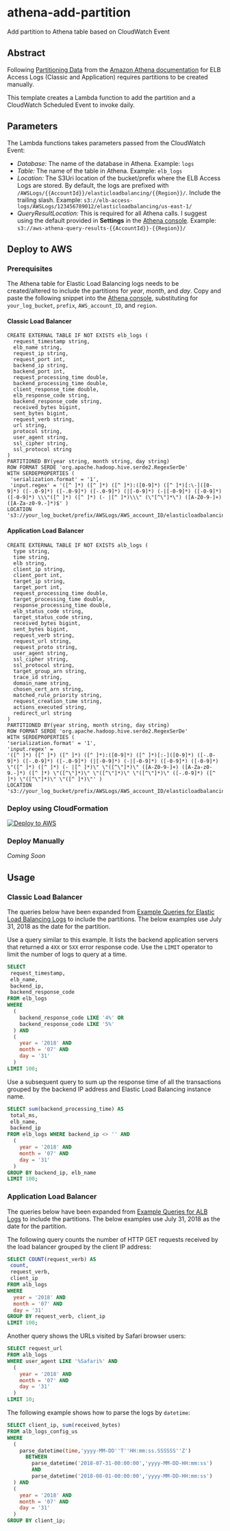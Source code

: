 # athena-add-partition
Add partition to Athena table based on CloudWatch Event

## Abstract

Following [Partitioning Data](https://docs.aws.amazon.com/athena/latest/ug/partitions.html#scenario-2-data-is-not-partitioned) from the [Amazon Athena documentation](https://docs.aws.amazon.com/athena/latest/ug/what-is.html) for ELB Access Logs (Classic and Application) requires partitions to be created manually.

This template creates a Lambda function to add the partition and a CloudWatch Scheduled Event to invoke daily.

## Parameters

The Lambda functions takes parameters passed from the CloudWatch Event:

* _Database:_ The name of the database in Athena. Example: `logs`
* _Table:_ The name of the table in Athena. Example: `elb_logs`
* _Location:_ The S3Uri location of the bucket/prefix where the ELB Access Logs are stored. By default, the logs are prefixed with `/AWSLogs/{{AccountId}}/elasticloadbalancing/{{Region}}/`. Include the trailing slash. Example: `s3://elb-access-logs/AWSLogs/123456789012/elasticloadbalancing/us-east-1/`
* _QueryResultLocation:_ This is required for all Athena calls. I suggest using the default provided in **Settings** in the [Athena console](https://console.aws.amazon.com/athena/home). Example: `s3://aws-athena-query-results-{{AccountId}}-{{Region}}/`

## Deploy to AWS

### Prerequisites

The Athena table for Elastic Load Balancing logs needs to be created/altered to include the partitions for _year_, _month_, and _day_. Copy and paste the following snippet into the [Athena console](https://console.aws.amazon.com/athena/home), substituting for `your_log_bucket`, `prefix`, `AWS_account_ID`, and `region`.

#### Classic Load Balancer

```HiveQL
CREATE EXTERNAL TABLE IF NOT EXISTS elb_logs (
  request_timestamp string,
  elb_name string,
  request_ip string,
  request_port int,
  backend_ip string,
  backend_port int,
  request_processing_time double,
  backend_processing_time double,
  client_response_time double,
  elb_response_code string,
  backend_response_code string,
  received_bytes bigint,
  sent_bytes bigint,
  request_verb string,
  url string,
  protocol string,
  user_agent string,
  ssl_cipher string,
  ssl_protocol string
)
PARTITIONED BY(year string, month string, day string)
ROW FORMAT SERDE 'org.apache.hadoop.hive.serde2.RegexSerDe'
WITH SERDEPROPERTIES (
 'serialization.format' = '1',
 'input.regex' = '([^ ]*) ([^ ]*) ([^ ]*):([0-9]*) ([^ ]*)[:\-]([0-9]*) ([-.0-9]*) ([-.0-9]*) ([-.0-9]*) (|[-0-9]*) (-|[-0-9]*) ([-0-9]*) ([-0-9]*) \\\"([^ ]*) ([^ ]*) (- |[^ ]*)\\\" (\"[^\"]*\") ([A-Z0-9-]+) ([A-Za-z0-9.-]*)$' )
LOCATION 's3://your_log_bucket/prefix/AWSLogs/AWS_account_ID/elasticloadbalancing/region/';
```

#### Application Load Balancer

```HiveQL
CREATE EXTERNAL TABLE IF NOT EXISTS alb_logs (  
  type string,  
  time string,  
  elb string,  
  client_ip string,  
  client_port int,  
  target_ip string,  
  target_port int,  
  request_processing_time double,  
  target_processing_time double,  
  response_processing_time double,  
  elb_status_code string,  
  target_status_code string,  
  received_bytes bigint,  
  sent_bytes bigint,  
  request_verb string,  
  request_url string,  
  request_proto string,
  user_agent string,  
  ssl_cipher string,  
  ssl_protocol string,  
  target_group_arn string,  
  trace_id string,  
  domain_name string,  
  chosen_cert_arn string,
  matched_rule_priority string,  
  request_creation_time string,
  actions_executed string,
  redirect_url string
)
PARTITIONED BY(year string, month string, day string)
ROW FORMAT SERDE 'org.apache.hadoop.hive.serde2.RegexSerDe'
WITH SERDEPROPERTIES (
'serialization.format' = '1',
'input.regex' =
'([^ ]*) ([^ ]*) ([^ ]*) ([^ ]*):([0-9]*) ([^ ]*)[:-]([0-9]*) ([-.0-9]*) ([-.0-9]*) ([-.0-9]*) (|[-0-9]*) (-|[-0-9]*) ([-0-9]*) ([-0-9]*) \"([^ ]*) ([^ ]*) (- |[^ ]*)\" \"([^\"]*)\" ([A-Z0-9-]+) ([A-Za-z0-9.-]*) ([^ ]*) \"([^\"]*)\" \"([^\"]*)\" \"([^\"]*)\" ([-.0-9]*) ([^ ]*) \"([^\"]*)\" \"([^ ]*)\"' )
LOCATION 's3://your_log_bucket/prefix/AWSLogs/AWS_account_ID/elasticloadbalancing/region/';
```

### Deploy using CloudFormation
[![Deploy to AWS](resources/deploy-to-aws.png)](https://console.aws.amazon.com/cloudformation/home?region=us-east-1#/stacks/new?stackName=AthenaAddPartition&templateURL=https://s3.amazonaws.com/athenaaddpartition/template.json)

### Deploy Manually

_Coming Soon_

## Usage

### Classic Load Balancer

The queries below have been expanded from [Example Queries for Elastic Load Balancing Logs](https://docs.aws.amazon.com/athena/latest/ug/elasticloadbalancer-classic-logs.html#query-elb-logs-examples) to include the partitions. The below examples use July 31, 2018 as the date for the partition.

Use a query similar to this example. It lists the backend application servers that returned a `4XX` or `5XX` error response code. Use the `LIMIT` operator to limit the number of logs to query at a time.

```SQL
SELECT
 request_timestamp,
 elb_name,
 backend_ip,
 backend_response_code
FROM elb_logs
WHERE
  (
    backend_response_code LIKE '4%' OR
    backend_response_code LIKE '5%'
  ) AND
  (
    year = '2018' AND
    month = '07' AND
    day = '31'
  )
LIMIT 100;
```

Use a subsequent query to sum up the response time of all the transactions grouped by the backend IP address and Elastic Load Balancing instance name.

```SQL
SELECT sum(backend_processing_time) AS
 total_ms,
 elb_name,
 backend_ip
FROM elb_logs WHERE backend_ip <> '' AND
  (
    year = '2018' AND
    month = '07' AND
    day = '31'
  )
GROUP BY backend_ip, elb_name
LIMIT 100;
```

### Application Load Balancer

The queries below have been expanded from [Example Queries for ALB Logs](https://docs.aws.amazon.com/athena/latest/ug/application-load-balancer-logs.html#query-alb-logs-examples) to include the partitions. The below examples use July 31, 2018 as the date for the partition.

The following query counts the number of HTTP GET requests received by the load balancer grouped by the client IP address:

```SQL
SELECT COUNT(request_verb) AS
 count,
 request_verb,
 client_ip
FROM alb_logs
WHERE
  year = '2018' AND
  month = '07' AND
  day = '31'
GROUP BY request_verb, client_ip
LIMIT 100;
```

Another query shows the URLs visited by Safari browser users:

```SQL
SELECT request_url
FROM alb_logs
WHERE user_agent LIKE '%Safari%' AND
  (
    year = '2018' AND
    month = '07' AND
    day = '31'
  )
LIMIT 10;
```

The following example shows how to parse the logs by `datetime`:

```SQL
SELECT client_ip, sum(received_bytes)
FROM alb_logs_config_us
WHERE
  (
    parse_datetime(time,'yyyy-MM-DD''T''HH:mm:ss.SSSSSS''Z')
      BETWEEN
        parse_datetime('2018-07-31-00:00:00','yyyy-MM-DD-HH:mm:ss')
        AND
        parse_datetime('2018-08-01-00:00:00','yyyy-MM-DD-HH:mm:ss')
  ) AND
  (
    year = '2018' AND
    month = '07' AND
    day = '31'
  )
GROUP BY client_ip;
```
